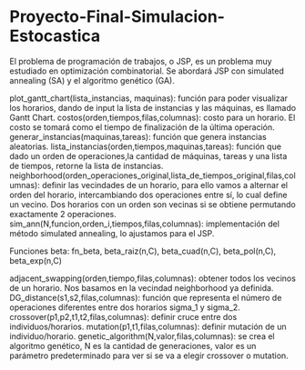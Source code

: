 # Proyecto-Final-Simulacion-Estocastica
El problema de programación de trabajos, o JSP, es un problema muy estudiado en optimización combinatorial. Se abordará JSP con simulated annealing (SA) y el algoritmo genético (GA). 

plot_gantt_chart(lista_instancias, maquinas): función para poder visualizar los horarios, dando de input la lista de instancias y las máquinas, es llamado Gantt Chart.
costos(orden,tiempos,filas,columnas): costo para un horario. El costo se tomará como el tiempo de finalización de la última operación.
generar_instancias(maquinas,tareas): función que genera instancias aleatorias.
lista_instancias(orden,tiempos,maquinas,tareas): función que dado un orden de operaciones,la cantidad de máquinas, tareas y una lista de tiempos, retorne la lista de instancias.
neighborhood(orden_operaciones_original,lista_de_tiempos_original,filas,columnas): definir las vecindades de un horario, para ello vamos a alternar el orden del horario, intercambiando dos operaciones entre sí, lo cual define un vecino. Dos horarios con un orden son vecinas si se obtiene permutando exactamente 2 operaciones.
sim_ann(N,funcion,orden_i,tiempos,filas,columnas): implementación del método simulated annealing, lo ajustamos para el JSP.

Funciones beta: fn_beta, beta_raiz(n,C), beta_cuad(n,C), beta_pol(n,C), beta_exp(n,C)

adjacent_swapping(orden,tiempo,filas,columnas): obtener todos los vecinos de un horario. Nos basamos en la vecindad neighborhood ya definida.
DG_distance(s1,s2,filas,columnas): función que representa el número de operaciones diferentes entre dos horarios sigma_1 y sigma_2.
crossover(p1,p2,t1,t2,filas,columnas): definir cruce entre dos individuos/horarios.
mutation(p1,t1,filas,columnas): definir mutación de un individuo/horario.
genetic_algorithm(N,valor,filas,columnas): se crea el algoritmo genético, N es la cantidad de generaciones, valor es un parámetro predeterminado para ver si se va a elegir crossover o mutation.
